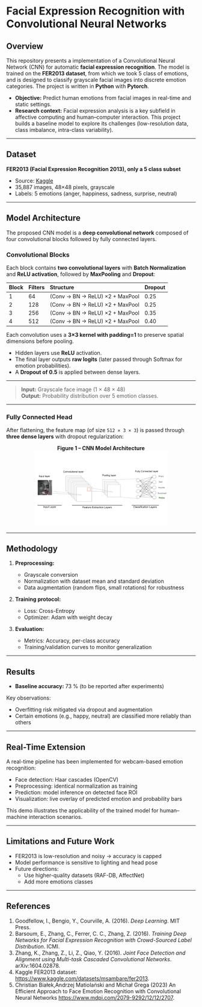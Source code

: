 # Facial Expression Recognition with Convolutional Neural Networks

## Overview
This repository presents a implementation of a Convolutional Neural Network (CNN) for automatic **facial expression recognition**. The model is trained on the **FER2013 dataset**, from which we took 5 class of emotions, and is designed to classify grayscale facial images into discrete emotion categories. The project is written in **Python** with **Pytorch**.

- **Objective:** Predict human emotions from facial images in real-time and static settings.
- **Research context:** Facial expression analysis is a key subfield in affective computing and human–computer interaction. This project builds a baseline model to explore its challenges (low-resolution data, class imbalance, intra-class variability).

---

## Dataset
**FER2013 (Facial Expression Recognition 2013), only a 5 class subset**
- Source: [Kaggle](https://www.kaggle.com/datasets/msambare/fer2013)
- 35,887 images, 48×48 pixels, grayscale
- Labels: 5 emotions (anger, happiness, sadness, surprise, neutral)

---

## Model Architecture

The proposed CNN model is a **deep convolutional network** composed of four convolutional blocks followed by fully connected layers.

### Convolutional Blocks
Each block contains **two convolutional layers** with **Batch Normalization** and **ReLU activation**, followed by **MaxPooling** and **Dropout**:

| Block | Filters | Structure | Dropout |
|:------|:---------|:-----------|:---------|
| 1 | 64 | (Conv → BN → ReLU) ×2 + MaxPool | 0.25 |
| 2 | 128 | (Conv → BN → ReLU) ×2 + MaxPool | 0.25 |
| 3 | 256 | (Conv → BN → ReLU) ×2 + MaxPool | 0.35 |
| 4 | 512 | (Conv → BN → ReLU) ×2 + MaxPool | 0.40 |

Each convolution uses a **3×3 kernel with padding=1** to preserve spatial dimensions before pooling.


- Hidden layers use **ReLU** activation.  
- The final layer outputs **raw logits** (later passed through Softmax for emotion probabilities).  
- A **Dropout of 0.5** is applied between dense layers.

---

> **Input:** Grayscale face image (1 × 48 × 48)  
> **Output:** Probability distribution over 5 emotion classes.

---

### Fully Connected Head
After flattening, the feature map (of size `512 × 3 × 3`) is passed through **three dense layers** with dropout regularization:

<p align="center">
  <b>Figure 1 – CNN Model Architecture</b><br>
  <img src="CNN Model Architecture.png" width="70%" alt="CNN Model Architecture">
</p>

---

## Methodology
1. **Preprocessing:**
   - Grayscale conversion
   - Normalization with dataset mean and standard deviation
   - Data augmentation (random flips, small rotations) for robustness

2. **Training protocol:**
   - Loss: Cross-Entropy
   - Optimizer: Adam with weight decay

3. **Evaluation:**
   - Metrics: Accuracy, per-class accuracy
   - Training/validation curves to monitor generalization

---

## Results
- **Baseline accuracy:** 73 % (to be reported after experiments)

Key observations:
- Overfitting risk mitigated via dropout and augmentation
- Certain emotions (e.g., happy, neutral) are classified more reliably than others

---

## Real-Time Extension
A real-time pipeline has been implemented for webcam-based emotion recognition:
- Face detection: Haar cascades (OpenCV)
- Preprocessing: identical normalization as training
- Prediction: model inference on detected face ROI
- Visualization: live overlay of predicted emotion and probability bars

This demo illustrates the applicability of the trained model for human–machine interaction scenarios.

---

## Limitations and Future Work
- FER2013 is low-resolution and noisy → accuracy is capped
- Model performance is sensitive to lighting and head pose
- Future directions:
  - Use higher-quality datasets (RAF-DB, AffectNet)
  - Add more emotions classes

---


## References
1. Goodfellow, I., Bengio, Y., Courville, A. (2016). *Deep Learning*. MIT Press.
2. Barsoum, E., Zhang, C., Ferrer, C. C., Zhang, Z. (2016). *Training Deep Networks for Facial Expression Recognition with Crowd-Sourced Label Distribution*. ICMI.
3. Zhang, K., Zhang, Z., Li, Z., Qiao, Y. (2016). *Joint Face Detection and Alignment using Multi-task Cascaded Convolutional Networks*. arXiv:1604.02878.
4. Kaggle FER2013 dataset: https://www.kaggle.com/datasets/msambare/fer2013.
5. Christian Białek,Andrzej Matiolański and Michał Grega (2023) An Efficient Approach to Face Emotion Recognition with Convolutional Neural Networks https://www.mdpi.com/2079-9292/12/12/2707.

